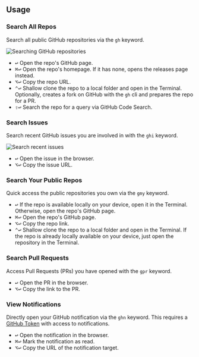 ## Usage

### Search All Repos

Search all public GitHub repositories via the `gh` keyword.

![Searching GitHub repositories](images/gh.png)

* <kbd>↩</kbd> Open the repo's GitHub page.
* <kbd>⌘</kbd><kbd>↩</kbd> Open the repo's homepage. If it has none, opens the releases page instead.
* <kbd>⌥</kbd><kbd>↩</kbd> Copy the repo URL.
* <kbd>⌃</kbd><kbd>↩</kbd> Shallow clone the repo to a local folder and open in the Terminal. Optionally, creates a fork on GitHub with the `gh` cli and prepares the repo for a PR.
* <kbd>⇧</kbd><kbd>↩</kbd> Search the repo for a query via GitHub Code Search.

### Search Issues

Search recent GitHub issues you are involved in with the `ghi` keyword.

![Search recent issues](images/ghi.png)

* <kbd>↩</kbd> Open the issue in the browser.
* <kbd>⌥</kbd><kbd>↩</kbd> Copy the issue URL.

### Search Your Public Repos

Quick access the public repositories you own via the `gmy` keyword.

* <kbd>↩</kbd> If the repo is available locally on your device, open it in the Terminal. Otherwise, open the repo's GitHub page.
* <kbd>⌘</kbd><kbd>↩</kbd> Open the repo's GitHub page.
* <kbd>⌥</kbd><kbd>↩</kbd> Copy the repo link.
* <kbd>⌃</kbd><kbd>↩</kbd> Shallow clone the repo to a local folder and open in the Terminal. If the repo is already locally available on your device, just open the repository in the Terminal.

### Search Pull Requests

Access Pull Requests (PRs) you have opened with the `gpr` keyword.

* <kbd>↩</kbd> Open the PR in the browser.
* <kbd>⌥</kbd><kbd>↩</kbd> Copy the link to the PR.

### View Notifications

Directly open your GitHub notification via the `ghn` keyword. This requires a [GitHub Token](https://github.com/settings/tokens) with access to notifications.

* <kbd>↩</kbd> Open the notification in the browser.
* <kbd>⌘</kbd><kbd>↩</kbd> Mark the notification as read.
* <kbd>⌥</kbd><kbd>↩</kbd> Copy the URL of the notification target.
